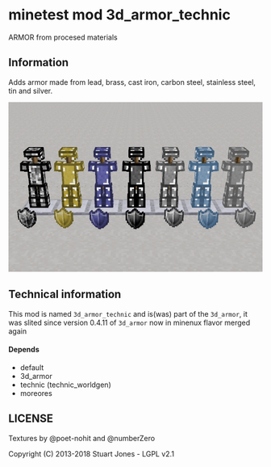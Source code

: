 minetest mod 3d_armor_technic
============================

ARMOR from procesed materials

Information
-----------

Adds armor made from lead, brass, cast iron, carbon steel, stainless steel, tin and silver.

![](screenshot.png)

Technical information
---------------------

This mod is named `3d_armor_technic` and is(was) part of the `3d_armor`, 
it was slited since version 0.4.11 of `3d_armor` now in minenux flavor merged again

#### Depends

* default
* 3d_armor
* technic (technic_worldgen)
* moreores

## LICENSE

Textures by @poet-nohit and @numberZero

Copyright (C) 2013-2018 Stuart Jones - LGPL v2.1

